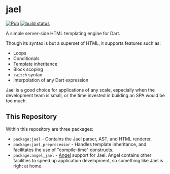 # jael
[![Pub](https://img.shields.io/pub/v/jael.svg)](https://pub.dartlang.org/packages/jael)
[![build status](https://travis-ci.org/angel-dart/jael.svg)](https://travis-ci.org/angel-dart/jael)

A simple server-side HTML templating engine for Dart.

Though its syntax is but a superset of HTML, it supports features such as:
* Loops
* Conditionals
* Template inheritance
* Block scoping
* `switch` syntax
* Interpolation of any Dart expression

Jael is a good choice for applications of any scale, especially when the development team is small,
or the time invested in building an SPA would be too much.

## This Repository
Within this repository are three packages:

* `package:jael` - Contains the Jael parser, AST, and HTML renderer.
* `package:jael_preprocessor` - Handles template inheritance, and facilitates the use of "compile-time" constructs.
* `package:angel_jael` - [Angel](https://angel-dart.github.io) support for Jael. Angel contains other
facilities to speed up application development, so something like Jael is right at home.